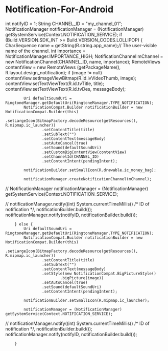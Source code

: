 # Notification-For-Android


  int notifyID = 1;
        String CHANNEL_ID = "my_channel_01";
        NotificationManager notificationManager =
                (NotificationManager) getSystemService(Context.NOTIFICATION_SERVICE);
        if (Build.VERSION.SDK_INT >= Build.VERSION_CODES.LOLLIPOP) {
            CharSequence name = getString(R.string.app_name);// The user-visible name of the channel.
            int importance = NotificationManager.IMPORTANCE_HIGH;
            NotificationChannel mChannel = new NotificationChannel(CHANNEL_ID, name, importance);
            RemoteViews contentView = new RemoteViews
                    (getPackageName(), R.layout.design_notification);
            if (image != null)
                contentView.setImageViewBitmap(R.id.ivVideoThumb, image);
            contentView.setTextViewText(R.id.tvTitle, title);
            contentView.setTextViewText(R.id.tvDes, messageBody);

            Uri defaultSoundUri = RingtoneManager.getDefaultUri(RingtoneManager.TYPE_NOTIFICATION);
            NotificationCompat.Builder notificationBuilder = new NotificationCompat.Builder(this)
                    .setLargeIcon(BitmapFactory.decodeResource(getResources(), R.mipmap.ic_launcher))
                    .setContentTitle(title)
                    .setSubText("")
                    .setContentText(messageBody)
                    .setAutoCancel(true)
                    .setSound(defaultSoundUri)
                    .setCustomBigContentView(contentView)
                    .setChannelId(CHANNEL_ID)
                    .setContentIntent(pendingIntent);

            notificationBuilder.setSmallIcon(R.drawable.ic_money_bag);

            notificationManager.createNotificationChannel(mChannel);

//            NotificationManager notificationManager = (NotificationManager) getSystemService(Context.NOTIFICATION_SERVICE);

//            notificationManager.notify((int) System.currentTimeMillis() /* ID of notification */, notificationBuilder.build());
            notificationManager.notify(notifyID, notificationBuilder.build());

        } else {
            Uri defaultSoundUri = RingtoneManager.getDefaultUri(RingtoneManager.TYPE_NOTIFICATION);
            NotificationCompat.Builder notificationBuilder = new NotificationCompat.Builder(this)
                    .setLargeIcon(BitmapFactory.decodeResource(getResources(), R.mipmap.ic_launcher))
                    .setContentTitle(title)
                    .setSubText("")
                    .setContentText(messageBody)
                    .setStyle(new NotificationCompat.BigPictureStyle()
                            .bigPicture(image))
                    .setAutoCancel(true)
                    .setSound(defaultSoundUri)
                    .setContentIntent(pendingIntent);

            notificationBuilder.setSmallIcon(R.mipmap.ic_launcher);

            notificationManager = (NotificationManager) getSystemService(Context.NOTIFICATION_SERVICE);

//            notificationManager.notify((int) System.currentTimeMillis() /* ID of notification */, notificationBuilder.build());
            notificationManager.notify(notifyID, notificationBuilder.build());

        }

